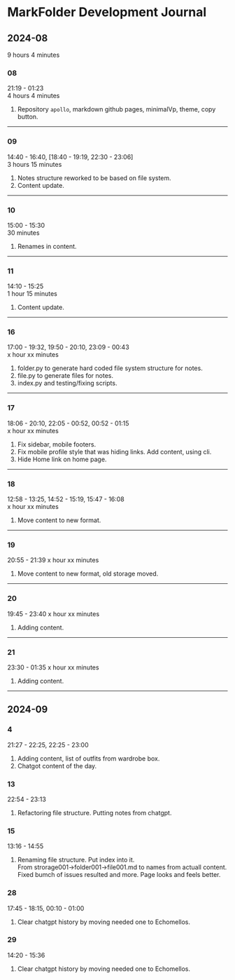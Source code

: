 # MarkFolder Development Journal

## 2024-08

9 hours 4 minutes

### 08

21:19 - 01:23  
4 hours 4 minutes

1. Repository `apollo`, markdown github pages, minimalVp, theme, copy button.

---

### 09

14:40 - 16:40, [18:40 - 19:19, 22:30 - 23:06]  
3 hours 15 minutes

1. Notes structure reworked to be based on file system.
2. Content update.

---

### 10

15:00 - 15:30  
30 minutes

1. Renames in content.

---

### 11

14:10 - 15:25  
1 hour 15 minutes

1. Content update.

---

### 16

17:00 - 19:32, 19:50 - 20:10, 23:09 - 00:43  
x hour xx minutes

1. folder.py to generate hard coded file system structure for notes.
2. file.py to generate files for notes.
3. index.py and testing/fixing scripts.

---

### 17

18:06 - 20:10, 22:05 - 00:52, 00:52 - 01:15  
x hour xx minutes

1. Fix sidebar, mobile footers.
2. Fix mobile profile style that was hiding links. Add content, using cli.
3. Hide Home link on home page.

---

### 18

12:58 - 13:25, 14:52 - 15:19, 15:47 - 16:08  
x hour xx minutes

1. Move content to new format.

---

### 19

20:55 - 21:39
x hour xx minutes

1. Move content to new format, old storage moved.

---

### 20

19:45 - 23:40
x hour xx minutes

1. Adding content.

---

### 21

23:30 - 01:35
x hour xx minutes

1. Adding content.

---

## 2024-09

### 4

21:27 - 22:25, 22:25 - 23:00

1. Adding content, list of outfits from wardrobe box.
2. Chatgot content of the day.

### 13

22:54 - 23:13

1. Refactoring file structure. Putting notes from chatgpt.

### 15

13:16 - 14:55

1. Renaming file structure. Put index into it.  
   From strorage001->folder001->file001.md to names from actuall content.  
   Fixed bumch of issues resulted and more. Page looks and feels better.

### 28

17:45 - 18:15, 00:10 - 01:00

1. Clear chatgpt history by moving needed one to Echomellos.

### 29

14:20 - 15:36

1. Clear chatgpt history by moving needed one to Echomellos.
